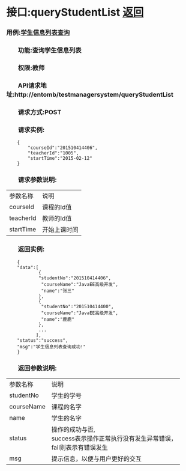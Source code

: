 # 接口:queryStudentList <a href="https://github.com/FateBerserker/is_analysis/tree/master/test6">返回</a>
### 用例:<a href="../用例/学生信息列表查询.md">学生信息列表查询</a>

### &nbsp;&nbsp;&nbsp;&nbsp;&nbsp;&nbsp;&nbsp;&nbsp;功能:查询学生信息列表
### &nbsp;&nbsp;&nbsp;&nbsp;&nbsp;&nbsp;&nbsp;&nbsp;权限:教师
### &nbsp;&nbsp;&nbsp;&nbsp;&nbsp;&nbsp;&nbsp;&nbsp;API请求地址:http://entomb/testmanagersystem/queryStudentList
### &nbsp;&nbsp;&nbsp;&nbsp;&nbsp;&nbsp;&nbsp;&nbsp;请求方式:POST
### &nbsp;&nbsp;&nbsp;&nbsp;&nbsp;&nbsp;&nbsp;&nbsp;请求实例:
	    {
			"courseId":"201510414406",
			"teacherId":"1005",
			"startTime":"2015-02-12"
	    }	
### &nbsp;&nbsp;&nbsp;&nbsp;&nbsp;&nbsp;&nbsp;&nbsp;请求参数说明:
<table cellspacing="0" style="width:600px;">
<tr>
	<td>参数名称</td>
	<td>说明</td>
</tr>
<tr>
	<td>courseId</td>
	<td>课程的Id值</td>
</tr>
<tr>
	<td>teacherId</td>
	<td>教师的Id值</td>
</tr>
<tr>
	<td>startTime</td>
	<td>开始上课时间</td>
</tr>
</table>

### &nbsp;&nbsp;&nbsp;&nbsp;&nbsp;&nbsp;&nbsp;&nbsp;返回实例:

	    {
		"data":[
				{
				"studentNo":"201510414406",
				 "courseName":"JavaEE高级开发",
				 "name":"张三"
				},
				{
				 "studentNo":"201510414400",
				 "courseName":"JavaEE高级开发",
				 "name":"鹿鹿"
				},
				...
			   ],
		"status":"success",
		"msg":"学生信息列表查询成功!"
		}

### &nbsp;&nbsp;&nbsp;&nbsp;&nbsp;&nbsp;&nbsp;&nbsp;返回参数说明:

<table cellspacing="0" style="width:600px;">
<tr>
	<td>参数名称</td>
	<td>说明</td>
</tr>
<tr>
	<td>studentNo</td>
	<td>学生的学号</td>
</tr>
<tr>
	<td>courseName</td>
	<td>课程的名字</td>
</tr>
<tr>
	<td>name</td>
	<td>学生的名字</td>
</tr>
<tr>
	<td>status</td>
	<td>操作的成功与否,<br>
	success表示操作正常执行没有发生异常错误，<br>
	fail则表示有错误发生</td>
</tr>
<tr>
	<td>msg</td>
	<td>提示信息，以便与用户更好的交互</td>
</tr>
</table>